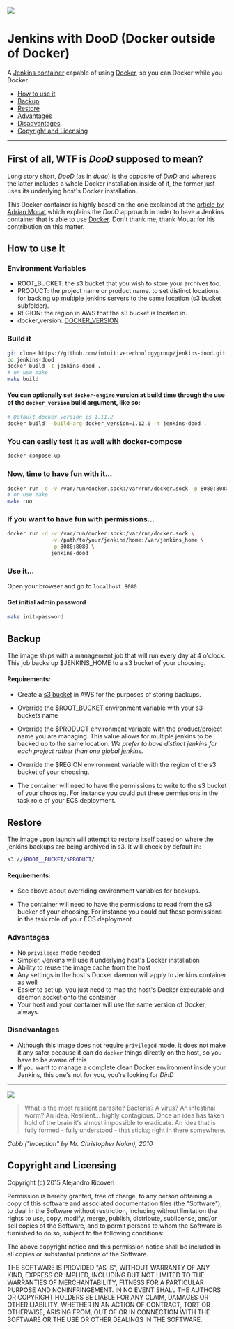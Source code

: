 ![](http://i.imgur.com/KC6TAD3.png)

# Jenkins with DooD (Docker outside of Docker)

A [Jenkins container](https://registry.hub.docker.com/_/jenkins/) capable of using [Docker](http://docker.com), so you can Docker while you Docker.

* [How to use it](#how-to-use-it)
* [Backup](#backup)
* [Restore](#restore)
* [Advantages](#advantages)
* [Disadvantages](#disavantages)
* [Copyright and Licensing](#copyright-and-licensing)

---

## First of all, WTF is *DooD* supposed to mean?

Long story short, *DooD* (as in *dude*) is the opposite of *[DinD](https://blog.docker.com/2013/09/docker-can-now-run-within-docker/)* and whereas the latter includes a whole Docker installation inside of it, the former just uses its underlying host's Docker installation.

This Docker container is highly based on the one explained at the [article by Adrian Mouat](http://container-solutions.com/2015/03/running-docker-in-jenkins-in-docker/) which explains the *DooD* approach in order to have a Jenkins container that is able to use [Docker](http://docker.com). Don't thank me, thank Mouat for his contribution on this matter.

## <a name="how-to-use-it"></a> How to use it

### Environment Variables

* ROOT_BUCKET: the s3 bucket that you wish to store your archives too.
* PRODUCT: the project name or product name. to set distinct locations for
  backing up multiple jenkins servers to the same location (s3 bucket subfolder).
* REGION: the region in AWS that the s3 bucket is located in.
* docker_version: [DOCKER_VERSION](#docker_version)

### Build it

```bash
git clone https://github.com/intuitivetechnologygroup/jenkins-dood.git
cd jenkins-dood
docker build -t jenkins-dood .
# or use make
make build
```

#### <a name="docker_version"></a> You can optionally set `docker-engine` version at build time through the use of the `docker_version` build argument, like so:

```bash
# Default docker_version is 1.11.2
docker build --build-arg docker_version=1.12.0 -t jenkins-dood .
```

### You can easily test it as well with docker-compose

```bash
docker-compose up
```

### Now, time to have fun with it...

```bash
docker run -d -v /var/run/docker.sock:/var/run/docker.sock -p 8080:8080 -t jenkins-dood
# or use make
make run
```

### If you want to have fun with permissions...

```bash
docker run -d -v /var/run/docker.sock:/var/run/docker.sock \
              -v /path/to/your/jenkins/home:/var/jenkins_home \
              -p 8080:8080 \
              jenkins-dood
```

### Use it...

Open your browser and go to `localhost:8080`

#### Get initial admin password

```bash
make init-password
```

## <a name="backups"></a> Backup

The image ships with a management job that will run every day at 4 o'clock. This job
backs up $JENKINS_HOME to a s3 bucket of your choosing.

#### Requirements:
* Create a [s3 bucket](http://docs.aws.amazon.com/AmazonS3/latest/gsg/CreatingABucket.html) in AWS for the purposes of storing backups.

* Override the $ROOT_BUCKET environment variable with your s3 buckets name

* Override the $PRODUCT environment variable with the product/project name you
  are managing. This value allows for multiple jenkins to be backed up to the
  same location. *We prefer to have distinct jenkins for each project rather
  than one global jenkins.*

* Override the $REGION environment variable with the region of the s3 bucket of
  your choosing.

* The container will need to have the permissions to write to the s3 bucket of
  your choosing. For instance you could put these permissions in the task role
  of your ECS deployment.

## <a name="backups"></a> Restore

The image upon launch will attempt to restore itself based on where the jenkins
backups are being archived in s3. It will check by default in:

```bash
s3://$ROOT__BUCKET/$PRODUCT/
```
#### Requirements:
* See above about overriding environment variables for backups.

* The container will need to have the permissions to read from the s3 bucker of
  your choosing. For instance you could put these permissions in the task role
  of your ECS deployment.

### <a name="advantages"></a> Advantages

* No `privileged` mode needed
* Simpler, Jenkins will use it underlying host's Docker installation
* Ability to reuse the image cache from the host
* Any settings in the host's Docker daemon will apply to Jenkins container as well
* Easier to set up, you just need to map the host's Docker executable and daemon socket onto the container
* Your host and your container will use the same version of Docker, always.

### <a name="disavantages"></a> Disadvantages

* Although this image does not require `privileged` mode, it does not make it any safer because it can do `docker` things directly on the host, so you have to be aware of this
* If you want to manage a complete clean Docker environment inside your Jenkins, this one's not for you, you're looking for *DinD*

---

![](http://i.imgur.com/MEFY0F5.gif)

> What is the most resilient parasite? Bacteria? A virus? An intestinal worm?
> An idea. Resilient... highly contagious. Once an idea has taken hold of the
> brain it's almost impossible to eradicate. An idea that is fully formed -
> fully understood - that sticks; right in there somewhere.

*Cobb ("Inception" by Mr. Christopher Nolan), 2010*


## <a name="copyright-and-licensing"></a> Copyright and Licensing

Copyright (c) 2015 Alejandro Ricoveri

Permission is hereby granted, free of charge, to any person obtaining a copy
of this software and associated documentation files (the "Software"), to deal
in the Software without restriction, including without limitation the rights
to use, copy, modify, merge, publish, distribute, sublicense, and/or sell
copies of the Software, and to permit persons to whom the Software is
furnished to do so, subject to the following conditions:

The above copyright notice and this permission notice shall be included in
all copies or substantial portions of the Software.

THE SOFTWARE IS PROVIDED "AS IS", WITHOUT WARRANTY OF ANY KIND, EXPRESS OR
IMPLIED, INCLUDING BUT NOT LIMITED TO THE WARRANTIES OF MERCHANTABILITY,
FITNESS FOR A PARTICULAR PURPOSE AND NONINFRINGEMENT. IN NO EVENT SHALL THE
AUTHORS OR COPYRIGHT HOLDERS BE LIABLE FOR ANY CLAIM, DAMAGES OR OTHER
LIABILITY, WHETHER IN AN ACTION OF CONTRACT, TORT OR OTHERWISE, ARISING FROM,
OUT OF OR IN CONNECTION WITH THE SOFTWARE OR THE USE OR OTHER DEALINGS IN
THE SOFTWARE.
